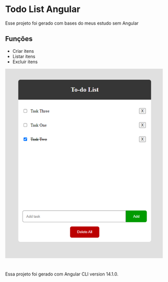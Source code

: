 
# Todo List Angular

Esse projeto foi gerado com bases do meus estudo sem Angular

## Funções 

- Criar itens
- Listar itens
- Excluir itens

<img src="https://github.com/RamonSouzaaa/todo-list-angular/blob/master/src/assets/LISTA.PNG">

#

Essa projeto foi gerado com Angular CLI version 14.1.0.
